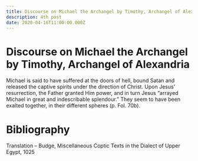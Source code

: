 ```yaml
---
title: Discourse on Michael the Archangel by Timothy, Archangel of Alexandria
description: 4th post
date: 2020-04-16T11:00:00.000Z
---
```


# Discourse on Michael the Archangel by Timothy, Archangel of Alexandria

Michael is said to have suffered at the doors of hell, bound Satan and released the captive spirits under the direction of Christ. Upon Jesus’ resurrection, the Father granted Him power, and in turn Jesus “arrayed Michael in great and indescribable splendour.” They seem to have been exalted together, in their different spheres (p. Fol. 70b).


# Bibliography
Translation – Budge, Miscellaneous Coptic Texts in the Dialect of Upper Egypt, 1025

